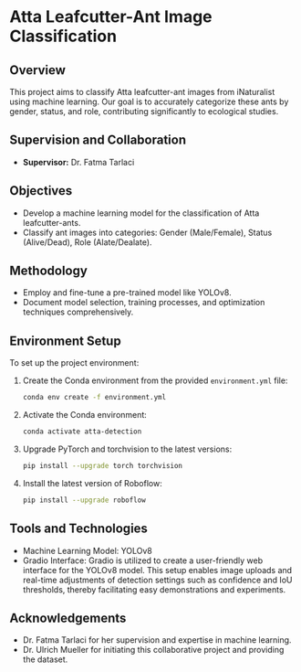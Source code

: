 # Atta Leafcutter-Ant Image Classification

## Overview
This project aims to classify Atta leafcutter-ant images from iNaturalist using machine learning. Our goal is to accurately categorize these ants by gender, status, and role, contributing significantly to ecological studies.

## Supervision and Collaboration
- **Supervisor:** Dr. Fatma Tarlaci

## Objectives
- Develop a machine learning model for the classification of Atta leafcutter-ants.
- Classify ant images into categories: Gender (Male/Female), Status (Alive/Dead), Role (Alate/Dealate).

## Methodology
- Employ and fine-tune a pre-trained model like YOLOv8.
- Document model selection, training processes, and optimization techniques comprehensively.

## Environment Setup
To set up the project environment:
1. Create the Conda environment from the provided `environment.yml` file:
   ```bash
   conda env create -f environment.yml
2. Activate the Conda environment:
   ```bash
   conda activate atta-detection
3. Upgrade PyTorch and torchvision to the latest versions:
   ```bash
   pip install --upgrade torch torchvision
4. Install the latest version of Roboflow:
   ```bash
   pip install --upgrade roboflow

## Tools and Technologies
- Machine Learning Model: YOLOv8
- Gradio Interface: Gradio is utilized to create a user-friendly web interface for the YOLOv8 model. This setup enables image uploads and real-time adjustments of detection settings such as confidence and IoU thresholds, thereby facilitating easy demonstrations and experiments.

## Acknowledgements
- Dr. Fatma Tarlaci for her supervision and expertise in machine learning.
- Dr. Ulrich Mueller for initiating this collaborative project and providing the dataset.
